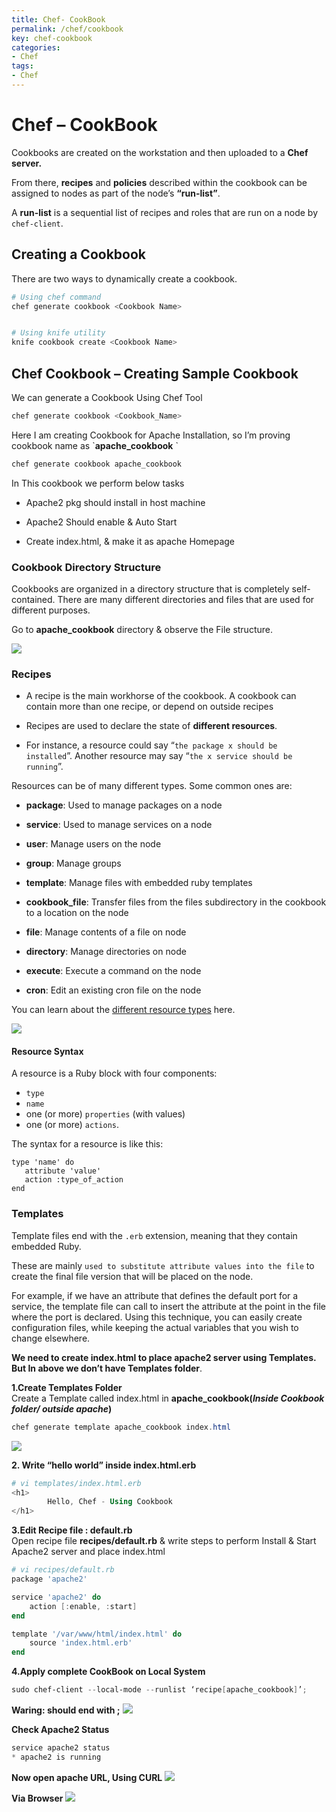 ```yaml
---
title: Chef- CookBook
permalink: /chef/cookbook
key: chef-cookbook
categories:
- Chef
tags:
- Chef
---
```


Chef – CookBook
===============

Cookbooks are created on the workstation and then uploaded to a **Chef server.** 

From there, **recipes** and **policies** described within the cookbook can be assigned to nodes as part of the node’s **“run-list”**.

A **run-list** is a sequential list of
recipes and roles that are run on a node by `chef-client`.

Creating a Cookbook
-------------------

There are two ways to dynamically create a cookbook.

```powershell
# Using chef command
chef generate cookbook <Cookbook Name>


# Using knife utility
knife cookbook create <Cookbook Name>
```


Chef Cookbook – Creating Sample Cookbook
----------------------------------------

We can generate a Cookbook Using Chef Tool
```powershell
chef generate cookbook <Cookbook_Name>
```


Here I am creating Cookbook for Apache Installation, so I’m proving cookbook
name as \`**apache_cookbook** \`
```powershell
chef generate cookbook apache_cookbook
```
  
   
   
In This cookbook we perform below tasks

-   Apache2 pkg should install in host machine

-   Apache2 Should enable & Auto Start

-   Create index.html, & make it as apache Homepage


### **Cookbook Directory Structure**  
Cookbooks are organized in a directory structure that is completely
self-contained. There are many different directories and files that are used for
different purposes.

Go to **apache_cookbook** directory & observe the File structure.

![](media/6ad8a269caaaf834dff828edbdd8fa59.png)



### **Recipes**

-   A recipe is the main workhorse of the cookbook. A cookbook can contain more
    than one recipe, or depend on outside recipes

-   Recipes are used to declare the state of **different resources**.

-   For instance, a resource could say “`the package x should be installed`”.
    Another resource may say “`the x service should be running`”.

Resources can be of many different types. Some common ones are:

-   **package**: Used to manage packages on a node

-   **service**: Used to manage services on a node

-   **user**: Manage users on the node

-   **group**: Manage groups

-   **template**: Manage files with embedded ruby templates

-   **cookbook_file**: Transfer files from the files subdirectory in the
    cookbook to a location on the node

-   **file**: Manage contents of a file on node

-   **directory**: Manage directories on node

-   **execute**: Execute a command on the node

-   **cron**: Edit an existing cron file on the node

You can learn about the [different resource
types](http://docs.opscode.com/resource.html) here.

![](media/d3208fbe1a00797f0d70006e92f4cb09.png)


#### Resource Syntax
A resource is a Ruby block with four components: 
- `type`
- `name`
- one (or more) `properties` (with values)
- one (or more) `actions`. 

The syntax for a resource is like this:
```
type 'name' do
   attribute 'value'
   action :type_of_action
end
```





### **Templates**

Template files end with the `.erb` extension, meaning that they contain embedded
Ruby.

These are mainly `used to substitute attribute values into the file` to create the
final file version that will be placed on the node.

For example, if we have an attribute that defines the default port for a
service, the template file can call to insert the attribute at the point in the
file where the port is declared. Using this technique, you can easily create
configuration files, while keeping the actual variables that you wish to change
elsewhere.

**We need to create index.html to place apache2 server using Templates. But In
above we don’t have Templates folder**.

**1.Create Templates Folder**  
Create a Template called index.html in **apache_cookbook(***Inside Cookbook
folder/ outside apache***)**

```powershell
chef generate template apache_cookbook index.html
```

![](media/c81a94cfd6741c9bd76dc264b0ac4147.png)

**2. Write “hello world” inside index.html.erb**
```powershell
# vi templates/index.html.erb
<h1>
        Hello, Chef - Using Cookbook
</h1>
```



**3.Edit Recipe file : default.rb**  
Open recipe file **recipes/default.rb** & write steps to perform Install & Start
Apache2 server and place index.html
```powershell
# vi recipes/default.rb
package 'apache2'

service 'apache2' do
	action [:enable, :start]
end

template '/var/www/html/index.html' do
	source 'index.html.erb'
end
```


**4.Apply complete CookBook on Local System**
```powershell
sudo chef-client --local-mode --runlist ‘recipe[apache_cookbook]’;
```


**Waring: should end with ;**
![](media/518f41c07f9c70544c160203bed56600.png)



**Check Apache2 Status**
```powershell
service apache2 status
* apache2 is running
```


**Now open apache URL, Using CURL**
![](media/ee27a2f0320918728bbc67281795c1e1.png)

**Via Browser**
![](media/9afcfc819ea24ece1a19f798586d9c3c.png)
